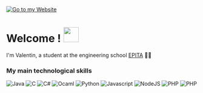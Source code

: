 
<a href="https://spileur.fr">
	<img src="https://i.imgur.com/lfQGBul.png" alt="Go to my Website">
</a>

<h1>Welcome ! <img src="https://cdn.discordapp.com/emojis/744428458817618050.gif?size=64&v=1" width="40"></h1>
<p>I'm Valentin, a student at the engineering school <a href="https://www.epita.fr/en">EPITA</a> 👨‍🎓</p>
<h3>My main technological skills</h3>
<p>
<img alt="Java" src="https://img.shields.io/badge/-Java-c0392b?style=flat-square&logo=java&logoColor=white" />
<img alt="C" src="https://img.shields.io/badge/-C-7f8c8d?style=flat-square&logo=c&logoColor=white" />
<img alt="C#" src="https://img.shields.io/badge/-C%23-8e44ad?style=flat-square&logo=c%20sharp&logoColor=white" />
<img alt="Ocaml" src="https://img.shields.io/badge/-Ocaml-e67e22?style=flat-square&logo=ocaml&logoColor=white" />
<img alt="Python" src="https://img.shields.io/badge/-Python-3498db?style=flat-square&logo=python&logoColor=white" />
<img alt="Javascript" src="https://img.shields.io/badge/-JavaScript-f1c40f?style=flat-square&logo=Javascript&logoColor=white" />
<img alt="NodeJS" src="https://img.shields.io/badge/-Node.js-27ae60?style=flat-square&logo=node.js&logoColor=white" />
<img alt="PHP" src="https://img.shields.io/badge/-PHP-9b59b6?style=flat-square&logo=php&logoColor=white" />
<img alt="PHP" src="https://img.shields.io/badge/-Web Languages-2c3e50?style=flat-square&logo=html5&logoColor=white" />
</p>
